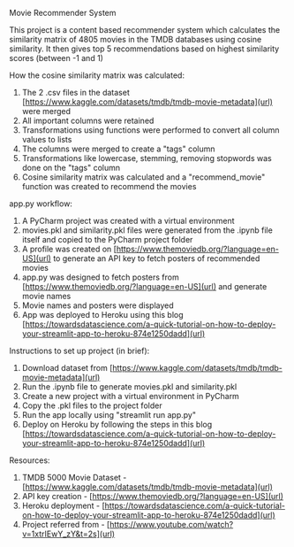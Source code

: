 Movie Recommender System

This project is a content based recommender system which calculates the similarity matrix of 4805 movies in the TMDB databases using cosine similarity. It then gives top 5 recommendations based on highest similarity scores (between -1 and 1)

How the cosine similarity matrix was calculated:
1) The 2 .csv files in the dataset [https://www.kaggle.com/datasets/tmdb/tmdb-movie-metadata](url) were merged
2) All important columns were retained
3) Transformations using functions were performed to convert all column values to lists
4) The columns were merged to create a "tags" column
5) Transformations like lowercase, stemming, removing stopwords was done on the "tags" column
6) Cosine similarity matrix was calculated and a "recommend_movie" function was created to recommend the movies

app.py workflow:
1) A PyCharm project was created with a virtual environment
2) movies.pkl and similarity.pkl files were generated from the .ipynb file itself and copied to the PyCharm project folder
3) A profile was created on [https://www.themoviedb.org/?language=en-US](url) to generate an API key to fetch posters of recommended movies
4) app.py was designed to fetch posters from [https://www.themoviedb.org/?language=en-US](url) and generate movie names
5) Movie names and posters were displayed
6) App was deployed to Heroku using this blog [https://towardsdatascience.com/a-quick-tutorial-on-how-to-deploy-your-streamlit-app-to-heroku-874e1250dadd](url)

Instructions to set up project (in brief):

1) Download dataset from [https://www.kaggle.com/datasets/tmdb/tmdb-movie-metadata](url)
2) Run the .ipynb file to generate movies.pkl and similarity.pkl
3) Create a new project with a virtual environment in PyCharm
4) Copy the .pkl files to the project folder
5) Run the app locally using "streamlit run app.py"
6) Deploy on Heroku by following the steps in this blog [https://towardsdatascience.com/a-quick-tutorial-on-how-to-deploy-your-streamlit-app-to-heroku-874e1250dadd](url)

Resources:
1) TMDB 5000 Movie Dataset - [https://www.kaggle.com/datasets/tmdb/tmdb-movie-metadata](url)
2) API key creation - [https://www.themoviedb.org/?language=en-US](url)
3) Heroku deployment - [https://towardsdatascience.com/a-quick-tutorial-on-how-to-deploy-your-streamlit-app-to-heroku-874e1250dadd](url)
4) Project referred from - [https://www.youtube.com/watch?v=1xtrIEwY_zY&t=2s](url)
